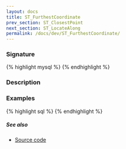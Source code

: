 ```yaml
---
layout: docs
title: ST_FurthestCoordinate
prev_section: ST_ClosestPoint
next_section: ST_LocateAlong
permalink: /docs/dev/ST_FurthestCoordinate/
---
```


### Signature

{% highlight mysql %}
{% endhighlight %}

### Description


### Examples

{% highlight sql %}
{% endhighlight %}

##### See also

* [Source code](https://github.com/irstv/H2GIS/blob/master/h2spatial-ext/src/main/java/org/h2gis/h2spatialext/function/spatial/distance/ST_FurthestCoordinate.java)
